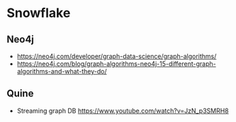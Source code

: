 # Snowflake

## Neo4j
- https://neo4j.com/developer/graph-data-science/graph-algorithms/
- https://neo4j.com/blog/graph-algorithms-neo4j-15-different-graph-algorithms-and-what-they-do/

## Quine
- Streaming graph DB https://www.youtube.com/watch?v=JzN_p3SMRH8

